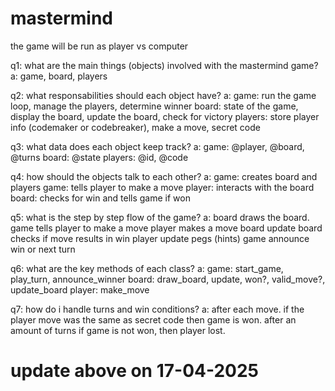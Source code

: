 # mastermind
the game will be run as player vs computer

q1: what are the main things (objects) involved with the mastermind game?
a: game, board, players

q2: what responsabilities should each object have?
a: 
game: run the game loop, manage the players, determine winner
board: state of the game, display the board, update the board, check for victory
players: store player info (codemaker or codebreaker), make a move, secret code

q3: what data does each object keep track?
a:
game: @player, @board, @turns
board: @state
players: @id, @code

q4: how should the objects talk to each other?
a:
game: creates board and players
game: tells player to make a move
player: interacts with the board
board: checks for win and tells game if won

q5: what is the step by step flow of the game?
a:
board draws the board.
game tells player to make a move
player makes a move
board update
board checks if move results in win
player update pegs (hints)
game announce win or next turn

q6: what are the key methods of each class?
a:
game: start_game, play_turn, announce_winner
board: draw_board, update, won?, valid_move?, update_board
player: make_move

q7: how do i handle turns and win conditions?
a: after each move. if the player move was the same as secret code then game is won.
after an amount of turns if game is not won, then player lost.

# update above on 17-04-2025
